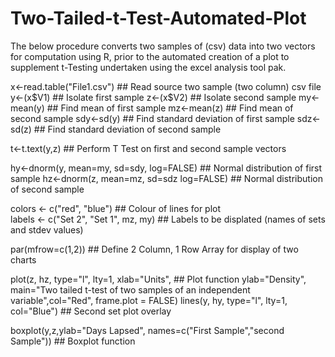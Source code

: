 Two-Tailed-t-Test-Automated-Plot
================================

The below procedure converts two samples of (csv) data into two vectors for computation using R, prior to the automated creation of a plot to supplement t-Testing undertaken using the excel analysis tool pak.

x<-read.table("File1.csv")                ## Read source two sample (two column) csv file
y<-(x$V1)                                     ## Isolate first sample
z<-(x$V2)                                     ## Isolate second sample
my<-mean(y)                                       ## Find mean of first sample
mz<-mean(z)                                       ## Find mean of second sample
sdy<-sd(y)                                            ## Find standard deviation of first sample 
sdz<-sd(z)                                            ## Find standard deviation of second sample

t<-t.text(y,z)                                            ## Perform T Test on first and second sample vectors

hy<-dnorm(y, mean=my, sd=sdy, log=FALSE)                  ## Normal distribution of first sample
hz<-dnorm(z, mean=mz, sd=sdz log=FALSE)                   ## Normal distribution of second sample

colors <- c("red", "blue")                                ## Colour of lines for plot            
labels <- c("Set 2", "Set 1", mz, my)                     ## Labels to be displated (names of sets and stdev values)    

par(mfrow=c(1,2))                                         ## Define 2 Column, 1 Row Array for display of two charts

plot(z, hz, type="l", lty=1, xlab="Units",                 ## Plot function
  ylab="Density", main="Two tailed t-test of two samples of an independent variable",col="Red", frame.plot = FALSE)
lines(y, hy, type="l", lty=1, col="Blue")                 ## Second set plot overlay    

boxplot(y,z,ylab="Days Lapsed", names=c("First Sample","second Sample"))	      ## Boxplot function

